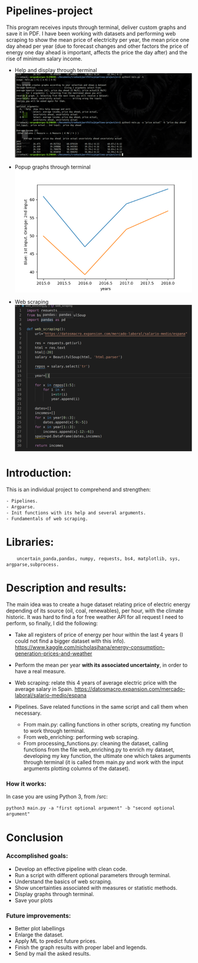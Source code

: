 # Pipelines-project
This program receives inputs through terminal, deliver custom graphs and save it in PDF. 
I have been working with datasets and performing web scraping to show the mean price of electricity per year, the mean price one day ahead per year (due to forecast changes and other factors the price of energy one day ahead is important, affects the price the day after) and the rise of minimum salary income. 

- Help and display through terminal
![alt text](https://github.com/albertovpd/pipelines-project/blob/master/output/terminal%20example.png "final result")

- Popup graphs through terminal
![alt text](https://github.com/albertovpd/pipelines-project/blob/master/output/output%20example.png "terminal")

- Web scraping
![alt text](https://raw.githubusercontent.com/albertovpd/pipelines-project/master/output/web-enriching.png "web enriching")

# Introduction:

This is an individual project to comprehend and strengthen:

    - Pipelines.
    - Argparse.
    - Init functions with its help and several arguments.
    - Fundamentals of web scraping.
    

# Libraries:

        uncertain_panda,pandas, numpy, requests, bs4, matplotlib, sys, argparse,subprocess.


# Description and results:

The main idea was to create a huge dataset relating price of electric energy depending of its source (oil, coal, renewables), per hour, with the climate historic. It was hard to find a for free weather API for all request I need to perform, so finally, I did the following:

- Take all registers of price of energy per hour within the last 4 years (I could not find a bigger dataset with this info).
    https://www.kaggle.com/nicholasjhana/energy-consumption-generation-prices-and-weather

- Perform the mean  per year <b>with its associated uncertainty</b>, in order to have a real measure.

- Web scraping: relate this 4 years of average electric price with the average salary in Spain.
    https://datosmacro.expansion.com/mercado-laboral/salario-medio/espana

- Pipelines. Save related functions in the same script and call them when necessary.
    - From main.py: calling functions in other scripts, creating my function to work through terminal.
    - From web_enriching: performing web scraping.
    - From processing_functions.py: cleaning the dataset, calling functions from the file web_enriching.py to enrich my dataset, developing my key function, the ultimate one which takes arguments through terminal (it is called from main.py and work with the input arguments plotting columns of the dataset).

### How it works:

In case you are using Python 3, from /src:

    python3 main.py -a "first optional argument" -b "second optional argument"

# Conclusion

### Accomplished goals:

- Develop an effective pipeline with clean code.
- Run a script with different optional parameters through terminal.
- Understand the basics of web scraping.
- Show uncertainties associated with measures or statistic methods.
- Display graphs through terminal.
- Save your plots

### Future improvements:

- Better plot labellings 
- Enlarge the dataset.
- Apply ML to predict future prices.
- Finish the graph results with proper label and legends.
- Send by mail the asked results.
